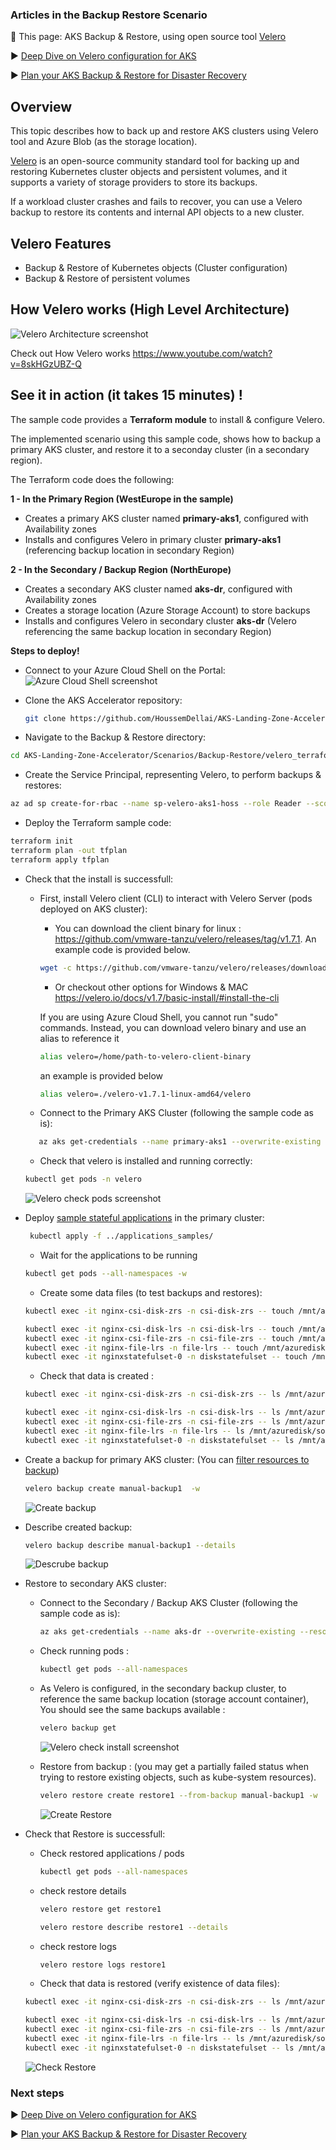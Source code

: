 ### Articles in the Backup Restore Scenario
🚩 This page: AKS Backup & Restore, using open source tool [Velero](https://velero.io) 

:arrow_forward: [Deep Dive on Velero configuration for AKS](./velero_terraform_sample)

:arrow_forward: [Plan your AKS Backup & Restore for Disaster Recovery](./plan_backup_restore.md)

## Overview

This topic describes how to back up and restore AKS clusters using Velero tool and Azure Blob (as the storage location). 

[Velero](https://velero.io) is an open-source community standard tool for backing up and restoring Kubernetes cluster objects and persistent volumes, and it supports a variety of storage providers to store its backups.

If a workload cluster crashes and fails to recover, you can use a Velero backup to restore its contents and internal API objects to a new cluster.

## Velero Features

- Backup & Restore of Kubernetes objects (Cluster configuration)
- Backup & Restore of persistent volumes


## How Velero works (High Level Architecture)

![Velero Architecture screenshot](./media/architecture_velero.png)

Check out How Velero works  https://www.youtube.com/watch?v=8skHGzUBZ-Q

## See it in action (it takes 15 minutes) !

The sample code provides a **Terraform module** to install & configure Velero.


The implemented scenario using this sample code, shows how to backup a primary AKS cluster, and restore it to a seconday cluster (in a secondary region).

The Terraform code does the following:

**1 - In the Primary Region (WestEurope in the sample)**
- Creates a primary AKS cluster named **primary-aks1**, configured with Availability zones
- Installs and configures Velero in primary cluster **primary-aks1** (referencing backup location in secondary Region)

**2 - In the Secondary / Backup Region (NorthEurope)**
- Creates a secondary AKS cluster named **aks-dr**, configured with Availability zones
- Creates a storage location (Azure Storage Account) to store backups 
- Installs and configures Velero in secondary cluster **aks-dr** (Velero referencing the same backup location in secondary Region)


**Steps to deploy!**

* Connect to your Azure Cloud Shell on the Portal:
![Azure Cloud Shell screenshot](./media/cloud_shell.png)

* Clone the AKS Accelerator repository: 
    ```bash
    git clone https://github.com/HoussemDellai/AKS-Landing-Zone-Accelerator.git
    ```

* Navigate to the Backup & Restore directory:
```bash
cd AKS-Landing-Zone-Accelerator/Scenarios/Backup-Restore/velero_terraform_sample
```

* Create the Service Principal, representing Velero, to perform backups & restores:

```bash
az ad sp create-for-rbac --name sp-velero-aks1-hoss --role Reader --scopes /subscriptions/{subscriptionId}
```

* Deploy the Terraform sample code:

```bash
terraform init
terraform plan -out tfplan
terraform apply tfplan
```

* Check that the install is successfull: 
  - First, install Velero client (CLI) to interact with Velero Server (pods deployed on AKS cluster):
       - You can download the client binary for linux : https://github.com/vmware-tanzu/velero/releases/tag/v1.7.1. An example code is provided below.
       ```bash
       wget -c https://github.com/vmware-tanzu/velero/releases/download/v1.7.1/velero-v1.7.1-linux-amd64.tar.gz -O - | tar -xz
       ```
       - Or checkout other options for Windows & MAC  https://velero.io/docs/v1.7/basic-install/#install-the-cli

    If you are using Azure Cloud Shell, you cannot run "sudo" commands. Instead, you can download velero binary and use an alias to reference it
     ```bash
     alias velero=/home/path-to-velero-client-binary
    ``` 
    an example is provided below
    ```bash
    alias velero=./velero-v1.7.1-linux-amd64/velero
    ```


  - Connect to the Primary AKS Cluster (following the sample code as is): 
  ```bash
     az aks get-credentials --name primary-aks1 --overwrite-existing --resource-group primary-aks1
  ```
  
   - Check that velero is installed and running correctly: 
    ```bash
    kubectl get pods -n velero
    ```
     ![Velero check pods screenshot](./media/velero_check_pods.png)
    

* Deploy [sample stateful applications](./applications_samples/) in the primary cluster:

   ```bash
    kubectl apply -f ../applications_samples/
  ```

   - Wait for the applications to be running
    ```bash
    kubectl get pods --all-namespaces -w
    ```
   - Create some data files (to test backups and restores):
  ```bash
  kubectl exec -it nginx-csi-disk-zrs -n csi-disk-zrs -- touch /mnt/azuredisk/some-data-file.txt
  ```
  ```bash
  kubectl exec -it nginx-csi-disk-lrs -n csi-disk-lrs -- touch /mnt/azuredisk/some-data-file.txt
  kubectl exec -it nginx-csi-file-zrs -n csi-file-zrs -- touch /mnt/azuredisk/some-data-file.txt
  kubectl exec -it nginx-file-lrs -n file-lrs -- touch /mnt/azuredisk/some-data-file.txt
  kubectl exec -it nginxstatefulset-0 -n diskstatefulset -- touch /mnt/azuredisk/some-data-file.txt
  ```



    
  

     - Check that data is created :
  ```bash
  kubectl exec -it nginx-csi-disk-zrs -n csi-disk-zrs -- ls /mnt/azuredisk/some-data-file.txt
  ```
  ```bash
  kubectl exec -it nginx-csi-disk-lrs -n csi-disk-lrs -- ls /mnt/azuredisk/some-data-file.txt
  kubectl exec -it nginx-csi-file-zrs -n csi-file-zrs -- ls /mnt/azuredisk/some-data-file.txt
  kubectl exec -it nginx-file-lrs -n file-lrs -- ls /mnt/azuredisk/some-data-file.txt
  kubectl exec -it nginxstatefulset-0 -n diskstatefulset -- ls /mnt/azuredisk/some-data-file.txt
  ```

* Create a backup for primary AKS cluster: (You can [filter resources to backup](https://velero.io/docs/v1.8/resource-filtering/))

   ```bash
  velero backup create manual-backup1  -w
    ```
  ![Create backup](./media/create_backup.png)

* Describe created backup:

   ```bash
  velero backup describe manual-backup1 --details
    ```
     ![Descrube backup](./media/describe_backup.png)

* Restore to secondary AKS cluster:
  - Connect to the Secondary / Backup AKS Cluster (following the sample code as is): 
    ```bash
    az aks get-credentials --name aks-dr --overwrite-existing --resource-group aks-dr
    ```

  - Check running pods :
    ```bash
    kubectl get pods --all-namespaces
    ```

  - As Velero is configured, in the secondary backup cluster, to reference the same backup location (storage account container), You should see the same backups available :
    ```bash
    velero backup get
    ```
     ![Velero check install screenshot](./media/list_backups.png)
  
  - Restore from backup : (you may get a partially failed status when trying to restore existing objects, such as kube-system resources). 
    ```bash
    velero restore create restore1 --from-backup manual-backup1 -w
    ```
     ![Create Restore](./media/create_restore.png)

* Check that Restore is successfull:
  - Check restored applications / pods
    ```bash
    kubectl get pods --all-namespaces
    ```
  - check restore details 
    ```bash
    velero restore get restore1
    ```
     ```bash
    velero restore describe restore1 --details
    ```
  
   - check restore logs 
        ```bash
        velero restore logs restore1
        ```
  
   - Check that data is restored (verify existence of data files):
  ```bash
  kubectl exec -it nginx-csi-disk-zrs -n csi-disk-zrs -- ls /mnt/azuredisk/some-data-file.txt
  ```
  ```bash
  kubectl exec -it nginx-csi-disk-lrs -n csi-disk-lrs -- ls /mnt/azuredisk/some-data-file.txt
  kubectl exec -it nginx-csi-file-zrs -n csi-file-zrs -- ls /mnt/azuredisk/some-data-file.txt
  kubectl exec -it nginx-file-lrs -n file-lrs -- ls /mnt/azuredisk/some-data-file.txt
  kubectl exec -it nginxstatefulset-0 -n diskstatefulset -- ls /mnt/azuredisk/some-data-file.txt
  ```
  
  ![Check Restore](./media/check_restore.png)
  
  

### Next steps

:arrow_forward: [Deep Dive on Velero configuration for AKS](./velero_terraform_sample)

:arrow_forward: [Plan your AKS Backup & Restore for Disaster Recovery](./plan_backup_restore.md)


